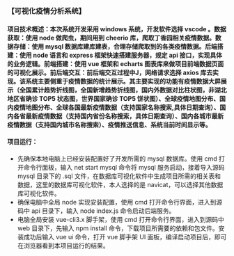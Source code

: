 ### 【可视化疫情分析系统】
#### 项目技术概述：本次系统开发采用 windows 系统，开发软件选择 vscode 。数据获取：使用 node 做爬虫，期间用到 cheerio 库，爬取丁香园相关疫情数据。数据存储：使用 mysql 数据库建库建表，合理存储爬取到的各类疫情数据。后端搭建：使用 node 语言和 express 框架快速搭建服务器，规定 api 接口，实现具体的业务逻辑。前端搭建：使用 vue 框架和 echarts 图表库来做项目前端数据页面的可视化展示。前后端交互：前后端交互过程中J，网络请求选择 axios 库去实现。该系统主要侧重于疫情数据的统计展示。其主要实现的功能有疫情数据大屏展示（全国累计趋势折线图，全国新增趋势折线图，国内外数据对比柱状图，非湖北地区省确诊 TOP5 状态图，世界国家确诊 TOP5 饼状图）、全球疫情地图分布、国内疫情地图分布、全球各国最新疫情数据（支持国家名称搜索,具体日期查询）、国内各省最新疫情数据（支持国内省份名称搜索，具体日期查询）、国内各城市最新疫情数据（支持国内城市名称搜索）、疫情推送信息、系统当前时间显示等。
#### 项目运行：
- 先确保本地电脑上已经安装配置好了开发所需的 mysql 数据库。使用 cmd 打开命令行面板，输入 net start mysql 命令将 mysql 服务启动，接着导入源码 mysql 目录下的 .sql 文件，在数据库可视化软件中生成项目所需的相关表和数据，这里的数据库可视化软件，本人选择的是 navicat，可以选择其他数据库可视化软件。
- 确保电脑中全局 node 实现安装配置，使用 cmd 打开命令行界面，进入到源码中 api 目录下，输入 node index.js 命令启动后端服务。
- 电脑全局安装 vue-cli3.x 脚手架，使用 cmd 打开命令行界面，进入到源码中 web 目录下，先输入 npm install 命令，下载项目所需要的依赖和包文件。安装成功后输入 vue ui 命令，打开 vue 脚手架 UI 面板，编译启动项目后，即可在浏览器看到本项目运行的结果。
